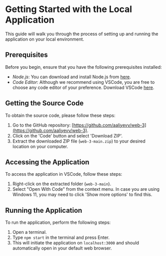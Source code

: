 # Getting Started with the Local Application

This guide will walk you through the process of setting up and running the application on your local environment.

## Prerequisites

Before you begin, ensure that you have the following prerequisites installed:

- *Node.js*: You can download and install Node.js from [here](https://nodejs.org/).
- *Code Editor*: Although we recommend using VSCode, you are free to choose any code editor of your preference. Download VSCode [here](https://code.visualstudio.com/).

## Getting the Source Code

To obtain the source code, please follow these steps:

1. Go to the GitHub repository: [https://github.com/aaliyevv/web-3](https://github.com/aaliyevv/web-3).
2. Click on the 'Code' button and select 'Download ZIP'.
3. Extract the downloaded ZIP file (`web-3-main.zip`) to your desired location on your computer.

## Accessing the Application

To access the application in VSCode, follow these steps:

1. Right-click on the extracted folder (`web-3-main`).
2. Select "Open With Code" from the context menu. In case you are using Windows 11, you may need to click 'Show more options' to find this.

## Running the Application

To run the application, perform the following steps:

1. Open a terminal.
2. Type `npm start` in the terminal and press Enter.
3. This will initiate the application on `localhost:3000` and should automatically open in your default web browser.